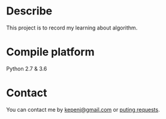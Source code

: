 # Describe

This project is to record my learning about algorithm.

# Compile platform

Python 2.7 & 3.6

# Contact

You can contact me by [kepenj@gmail.com](kepenj@gmail.com) or [puting requests](https://github.com/KepenJ/CodeWithLeetcode/pulls).
